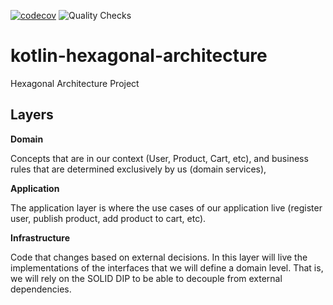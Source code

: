 [![codecov](https://codecov.io/gh/santimattius/kotlin-hexagonal-architecture/branch/master/graph/badge.svg?token=BCIWKUK8RN)](https://codecov.io/gh/santimattius/kotlin-hexagonal-architecture) ![Quality Checks](https://github.com/santimattius/kotlin-hexagonal-architecture/actions/workflows/action.yml/badge.svg)

# kotlin-hexagonal-architecture
Hexagonal Architecture Project


## Layers

**Domain**

Concepts that are in our context (User, Product, Cart, etc), and business rules that are determined exclusively by us (domain services),

**Application**

The application layer is where the use cases of our application live (register user, publish product, add product to cart, etc).

**Infrastructure**

Code that changes based on external decisions. In this layer will live the implementations of the interfaces that we will define a domain level. That is, we will rely on the SOLID DIP to be able to decouple from external dependencies.
